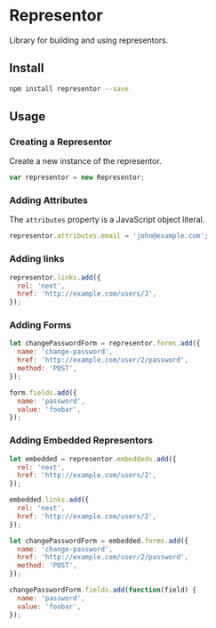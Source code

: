 # Representor

Library for building and using representors.

## Install

```sh
npm install representor --save
```

## Usage

### Creating a Representor

Create a new instance of the representor.

```javascript
var representor = new Representor;
```

### Adding Attributes

The `attributes` property is a JavaScript object literal.

```javascript
representor.attributes.email = 'john@example.com';
```

### Adding links

```javascript
representor.links.add({
  rel: 'next',
  href: 'http://example.com/users/2',
});
```

### Adding Forms

```javascript
let changePasswordForm = representor.forms.add({
  name: 'change-password',
  href: 'http://example.com/user/2/password',
  method: 'POST',
});

form.fields.add({
  name: 'password',
  value: 'foobar',
});
```

### Adding Embedded Representors

```javascript
let embedded = representor.embeddeds.add({
  rel: 'next',
  href: 'http://example.com/users/2',
});

embedded.links.add({
  rel: 'next',
  href: 'http://example.com/users/2',
});

let changePasswordForm = embedded.forms.add({
  name: 'change-password',
  href: 'http://example.com/user/2/password',
  method: 'POST',
});

changePasswordForm.fields.add(function(field) {
  name: 'password',
  value: 'foobar',
});
```
